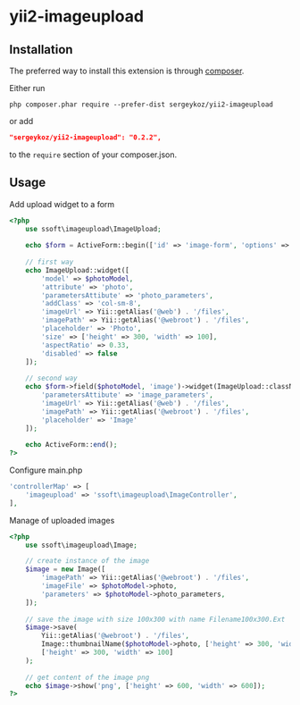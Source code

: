 # yii2-imageupload

Installation
------------

The preferred way to install this extension is through [composer](http://getcomposer.org/download/).

Either run

```
php composer.phar require --prefer-dist sergeykoz/yii2-imageupload
```

or add

```json
"sergeykoz/yii2-imageupload": "0.2.2",
```

to the `require` section of your composer.json.

Usage
---------------------

Add upload widget to a form
```php
<?php
    use ssoft\imageupload\ImageUpload;    
    
    echo $form = ActiveForm::begin(['id' => 'image-form', 'options' => ['enctype'=>'multipart/form-data']]);
    
    // first way
    echo ImageUpload::widget([
        'model' => $photoModel,
        'attribute' => 'photo',
        'parametersAttibute' => 'photo_parameters',
        'addClass' => 'col-sm-8',
        'imageUrl' => Yii::getAlias('@web') . '/files',
        'imagePath' => Yii::getAlias('@webroot') . '/files',
        'placeholder' => 'Photo',
        'size' => ['height' => 300, 'width' => 100],    
        'aspectRatio' => 0.33,
        'disabled' => false
    ]);
        
    // second way
    echo $form->field($photoModel, 'image')->widget(ImageUpload::className(), [
        'parametersAttibute' => 'image_parameters',
        'imageUrl' => Yii::getAlias('@web') . '/files',
        'imagePath' => Yii::getAlias('@webroot') . '/files',
        'placeholder' => 'Image'
    ]);
    
    echo ActiveForm::end();
?>
```

Configure main.php
```php
'controllerMap' => [            
    'imageupload' => 'ssoft\imageupload\ImageController',
],
```

Manage of uploaded images
```php
<?php
    use ssoft\imageupload\Image;

    // create instance of the image
    $image = new Image([
        'imagePath' => Yii::getAlias('@webroot') . '/files',
        'imageFile' => $photoModel->photo,
        'parameters' => $photoModel->photo_parameters,
    ]);
    
    // save the image with size 100x300 with name Filename100x300.Ext
    $image->save(
        Yii::getAlias('@webroot') . '/files',
        Image::thumbnailName($photoModel->photo, ['height' => 300, 'width' => 100]), 
        ['height' => 300, 'width' => 100]
    );
    
    // get content of the image png
    echo $image->show('png', ['height' => 600, 'width' => 600]);
?>
```





